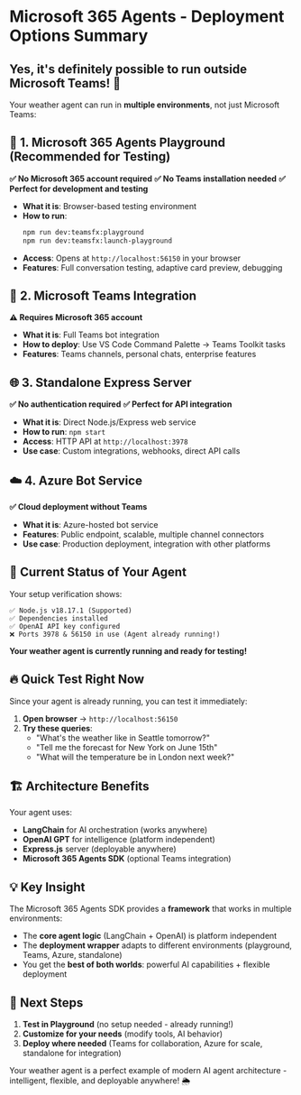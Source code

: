 # Microsoft 365 Agents - Deployment Options Summary

## Yes, it's definitely possible to run outside Microsoft Teams! 🚀

Your weather agent can run in **multiple environments**, not just Microsoft Teams:

## 🧪 1. Microsoft 365 Agents Playground (Recommended for Testing)
**✅ No Microsoft 365 account required**
**✅ No Teams installation needed**
**✅ Perfect for development and testing**

- **What it is**: Browser-based testing environment
- **How to run**: 
  ```bash
  npm run dev:teamsfx:playground
  npm run dev:teamsfx:launch-playground
  ```
- **Access**: Opens at `http://localhost:56150` in your browser
- **Features**: Full conversation testing, adaptive card preview, debugging

## 🤖 2. Microsoft Teams Integration
**⚠️ Requires Microsoft 365 account**

- **What it is**: Full Teams bot integration
- **How to deploy**: Use VS Code Command Palette → Teams Toolkit tasks
- **Features**: Teams channels, personal chats, enterprise features

## 🌐 3. Standalone Express Server
**✅ No authentication required**
**✅ Perfect for API integration**

- **What it is**: Direct Node.js/Express web service
- **How to run**: `npm start`
- **Access**: HTTP API at `http://localhost:3978`
- **Use case**: Custom integrations, webhooks, direct API calls

## ☁️ 4. Azure Bot Service
**✅ Cloud deployment without Teams**

- **What it is**: Azure-hosted bot service
- **Features**: Public endpoint, scalable, multiple channel connectors
- **Use case**: Production deployment, integration with other platforms

## 🎯 Current Status of Your Agent

Your setup verification shows:
```
✅ Node.js v18.17.1 (Supported)
✅ Dependencies installed
✅ OpenAI API key configured  
❌ Ports 3978 & 56150 in use (Agent already running!)
```

**Your weather agent is currently running and ready for testing!**

## 🔥 Quick Test Right Now

Since your agent is already running, you can test it immediately:

1. **Open browser** → `http://localhost:56150`
2. **Try these queries**:
   - "What's the weather like in Seattle tomorrow?"
   - "Tell me the forecast for New York on June 15th"
   - "What will the temperature be in London next week?"

## 🏗️ Architecture Benefits

Your agent uses:
- **LangChain** for AI orchestration (works anywhere)
- **OpenAI GPT** for intelligence (platform independent)  
- **Express.js** server (deployable anywhere)
- **Microsoft 365 Agents SDK** (optional Teams integration)

## 💡 Key Insight

The Microsoft 365 Agents SDK provides a **framework** that works in multiple environments:
- The **core agent logic** (LangChain + OpenAI) is platform independent
- The **deployment wrapper** adapts to different environments (playground, Teams, Azure, standalone)
- You get the **best of both worlds**: powerful AI capabilities + flexible deployment

## 🚀 Next Steps

1. **Test in Playground** (no setup needed - already running!)
2. **Customize for your needs** (modify tools, AI behavior)
3. **Deploy where needed** (Teams for collaboration, Azure for scale, standalone for integration)

Your weather agent is a perfect example of modern AI agent architecture - intelligent, flexible, and deployable anywhere! 🌦️
